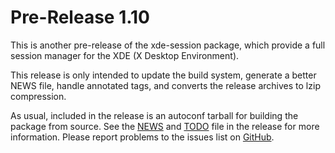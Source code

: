 [xde-session -- release notes.  2019-09-05]: #

Pre-Release 1.10
================

This is another pre-release of the xde-session package, which provide a
full session manager for the XDE (X Desktop Environment).

This release is only intended to update the build system, generate a
better NEWS file, handle annotated tags, and converts the release
archives to lzip compression.

As usual, included in the release is an autoconf tarball for building
the package from source.  See the [NEWS](NEWS) and [TODO](TODO) file in
the release for more information.  Please report problems to the issues
list on [GitHub](https://github.com/bbidulock/xde-session/issues).

[ vim: set ft=markdown sw=4 tw=72 nocin nosi fo+=tcqlorn spell: ]: #
